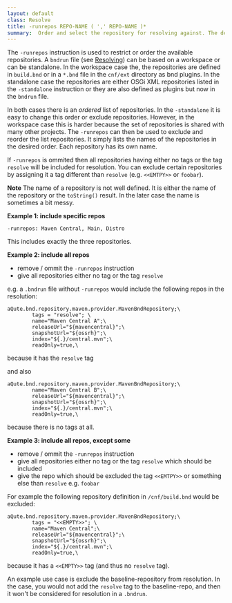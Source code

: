 ```yaml
---
layout: default
class: Resolve
title: -runrepos REPO-NAME ( ',' REPO-NAME )* 
summary:  Order and select the repository for resolving against. The default order is all repositories in their plugin creation order.
---
```


The `-runrepos` instruction is used to restrict or order the available repositories. A `bndrun` file (see [Resolving](/chapters/250-resolving.html#resolving-in-bndtools)) can be based on a workspace or can be standalone. In the workspace case the, the repositories are defined in `build.bnd` or in a `*.bnd` file in the `cnf/ext` directory as bnd plugins. In the standalone case the repositories are either OSGi XML repositories listed in the `-standalone` instruction or they are also defined as plugins but now in the `bndrun` file.

In both cases there is an _ordered_ list of repositories. In the `-standalone` it is easy to change this order or exclude repositories. However, in the workspace case this is harder because the set of repositories is shared with many other projects. The `-runrepos` can then be used to exclude and reorder the list repositories. It simply lists the names of the repositories in the desired order. Each repository has its own name.

If `-runrepos` is ommited then all repositories having either no tags or the tag `resolve` will be included for resolution.
You can exclude certain repositories by assigning it a tag different than `resolve` (e.g. `<<EMTPY>>` or `foobar`).


**Note** The name of a repository is not well defined. It is either the name of the repository or the `toString()` result. In the later case the name is sometimes a bit messy.

**Example 1: include specific repos**

	-runrepos: Maven Central, Main, Distro

This includes exactly the three repositories.

**Example 2: include all repos**

- remove / ommit the `-runrepos` instruction
- give all repositories either no tag or the tag `resolve`

e.g. a `.bndrun` file without  `-runrepos`  would include the following repos in the resolution:


```
aQute.bnd.repository.maven.provider.MavenBndRepository;\
        tags = "resolve"; \
        name="Maven Central A";\
        releaseUrl="${mavencentral}";\
        snapshotUrl="${ossrh}";\
        index="${.}/central.mvn";\
        readOnly=true,\
```

because it has the `resolve` tag

and also


```
aQute.bnd.repository.maven.provider.MavenBndRepository;\
        name="Maven Central B";\
        releaseUrl="${mavencentral}";\
        snapshotUrl="${ossrh}";\
        index="${.}/central.mvn";\
        readOnly=true,\
```

because there is no tags at all.

**Example 3: include all repos, except some**

- remove / ommit the `-runrepos` instruction
- give all repositories either no tag or the tag `resolve` which should be included
- give the repo which should be excluded the tag `<<EMTPY>>` or something else than `resolve` e.g. `foobar`

For example the following repository definition in `/cnf/build.bnd` would be excluded:

```
aQute.bnd.repository.maven.provider.MavenBndRepository;\
        tags = "<<EMPTY>>"; \
        name="Maven Central";\
        releaseUrl="${mavencentral}";\
        snapshotUrl="${ossrh}";\
        index="${.}/central.mvn";\
        readOnly=true,\
```

because it has a `<<EMPTY>>` tag (and thus no `resolve` tag).

An example use case is exclude the baseline-repository from resolution. In the case, you would not add the `resolve` tag to the baseline-repo, and then it won't be considered for resolution in a `.bndrun`.